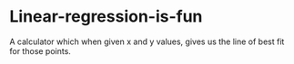 # Linear-regression-is-fun
A calculator which when given x and y values, gives us the line of best fit for those points.
